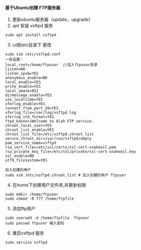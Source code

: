 #### 基于Ubuntu创建 FTP服务器
1. 更新ubuntu服务器（update，upgrade）
2. apt 安装 vsftpd 服务
```
sudo apt install vsftpd
```
3. cd到etc目录下 更改 
```
sudo vim /etc/vsftpd.conf
一些设置：
local_root=/home/ftpuser  //加入ftpuser目录
listen=NO
listen_ipv6=YES
anonymous_enable=NO
local_enable=YES
write_enable=YES
local_umask=022
dirmessage_enable=YES
use_localtime=YES
xferlog_enable=YES
connect_from_port_20=YES
xferlog_file=/var/log/vsftpd.log
xferlog_std_format=YES
ftpd_banner=Welcome to blah FTP service.
chroot_local_user=YES
chroot_list_enable=YES
chroot_list_file=/etc/vsftpd.chroot_list
secure_chroot_dir=/var/run/vsftpd/empty
pam_service_name=vsftpd
rsa_cert_file=/etc/ssl/certs/ssl-cert-snakeoil.pem
rsa_private_key_file=/etc/ssl/private/ssl-cert-snakeoil.key
ssl_enable=NO
utf8_filesystem=YES

加入创建的用户
sudo vim /etc/vsftpd.chroot_list # 加入创建的用户 ftpuser
```
4. 在home下创建用户文件夹,并更新权限
```
sudo mdkir /home/ftpuser
sudo chmod -R 777 /home/ftpfile 
```
5. 添加ftp用户
```
sudo useradd -d /home/ftpfile  ftpuser
sudo passwd ftpuser 输入密码
```
6. 重启vsftpd 服务
```
sudo service vsftpd
```
